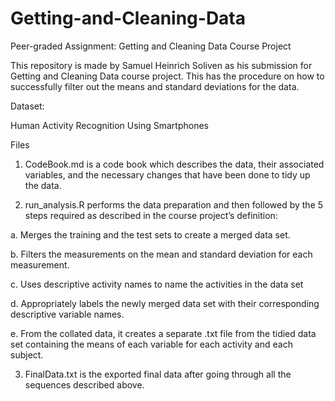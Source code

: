 # Getting-and-Cleaning-Data

Peer-graded Assignment: Getting and Cleaning Data Course Project

This repository is made by Samuel Heinrich Soliven as his submission for Getting and Cleaning Data course project. This has the procedure on how to successfully filter out the means and standard deviations for the data.

Dataset:

Human Activity Recognition Using Smartphones

Files

1. CodeBook.md is a code book which describes the data, their associated variables, and the necessary changes that have been done to tidy up the data.

2. run_analysis.R performs the data preparation and then followed by the 5 steps required as described in the course project’s definition:

  a. Merges the training and the test sets to create a merged data set.

  b. Filters the measurements on the mean and standard deviation for each measurement.

  c. Uses descriptive activity names to name the activities in the data set

  d.  Appropriately labels the newly merged data set with their corresponding descriptive variable names.

  e. From the collated data, it creates a separate .txt file from the tidied data set containing the means of each variable for each activity and each subject.

3. FinalData.txt is the exported final data after going through all the sequences described above.

